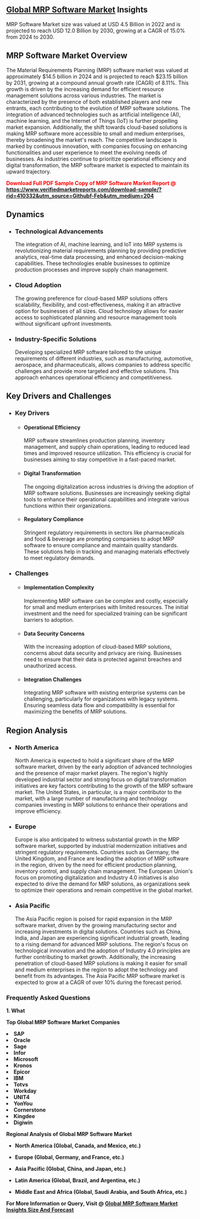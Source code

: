 <h2><a href="https://www.verifiedmarketreports.com/download-sample/?rid=410332&amp;utm_source=Githubf&amp;utm_medium=204" target="_blank">Global MRP Software Market</a> Insights</h2><p>MRP Software Market size was valued at USD 4.5 Billion in 2022 and is projected to reach USD 12.0 Billion by 2030, growing at a CAGR of 15.0% from 2024 to 2030.</p><p> <h2>MRP Software Market Overview</h2> <p>The Material Requirements Planning (MRP) software market was valued at approximately $14.5 billion in 2024 and is projected to reach $23.15 billion by 2031, growing at a compound annual growth rate (CAGR) of 8.11%. This growth is driven by the increasing demand for efficient resource management solutions across various industries. The market is characterized by the presence of both established players and new entrants, each contributing to the evolution of MRP software solutions. The integration of advanced technologies such as artificial intelligence (AI), machine learning, and the Internet of Things (IoT) is further propelling market expansion. Additionally, the shift towards cloud-based solutions is making MRP software more accessible to small and medium enterprises, thereby broadening the market's reach. The competitive landscape is marked by continuous innovation, with companies focusing on enhancing functionalities and user experience to meet the evolving needs of businesses. As industries continue to prioritize operational efficiency and digital transformation, the MRP software market is expected to maintain its upward trajectory. </p> <p><strong><p><span class=""><span style="color: #ff0000;"><strong>Download Full PDF Sample Copy of MRP Software Market Report</strong> @ </span><a href="https://www.verifiedmarketreports.com/download-sample/?rid=410332&amp;utm_source=Githubf-Feb&amp;utm_medium=204" target="_blank">https://www.verifiedmarketreports.com/download-sample/?rid=410332&amp;utm_source=Githubf-Feb&amp;utm_medium=204</a></span></p></strong></p> <h2>Dynamics</h2> <ul> <li><h3>Technological Advancements</h3> <p>The integration of AI, machine learning, and IoT into MRP systems is revolutionizing material requirements planning by providing predictive analytics, real-time data processing, and enhanced decision-making capabilities. These technologies enable businesses to optimize production processes and improve supply chain management. </p> </li> <li><h3>Cloud Adoption</h3> <p>The growing preference for cloud-based MRP solutions offers scalability, flexibility, and cost-effectiveness, making it an attractive option for businesses of all sizes. Cloud technology allows for easier access to sophisticated planning and resource management tools without significant upfront investments. </p> </li> <li><h3>Industry-Specific Solutions</h3> <p>Developing specialized MRP software tailored to the unique requirements of different industries, such as manufacturing, automotive, aerospace, and pharmaceuticals, allows companies to address specific challenges and provide more targeted and effective solutions. This approach enhances operational efficiency and competitiveness. </p> </li> </ul> <h2>Key Drivers and Challenges</h2> <ul> <li><h3>Key Drivers</h3> <ul> <li><h4>Operational Efficiency</h4> <p>MRP software streamlines production planning, inventory management, and supply chain operations, leading to reduced lead times and improved resource utilization. This efficiency is crucial for businesses aiming to stay competitive in a fast-paced market. </p> </li> <li><h4>Digital Transformation</h4> <p>The ongoing digitalization across industries is driving the adoption of MRP software solutions. Businesses are increasingly seeking digital tools to enhance their operational capabilities and integrate various functions within their organizations. </p> </li> <li><h4>Regulatory Compliance</h4> <p>Stringent regulatory requirements in sectors like pharmaceuticals and food & beverage are prompting companies to adopt MRP software to ensure compliance and maintain quality standards. These solutions help in tracking and managing materials effectively to meet regulatory demands. </p> </li> </ul> </li> <li><h3>Challenges</h3> <ul> <li><h4>Implementation Complexity</h4> <p>Implementing MRP software can be complex and costly, especially for small and medium enterprises with limited resources. The initial investment and the need for specialized training can be significant barriers to adoption. </p> </li> <li><h4>Data Security Concerns</h4> <p>With the increasing adoption of cloud-based MRP solutions, concerns about data security and privacy are rising. Businesses need to ensure that their data is protected against breaches and unauthorized access. </p> </li> <li><h4>Integration Challenges</h4> <p>Integrating MRP software with existing enterprise systems can be challenging, particularly for organizations with legacy systems. Ensuring seamless data flow and compatibility is essential for maximizing the benefits of MRP solutions. </p> </li> </ul> </li> </ul> <h2>Region Analysis</h2> <ul> <li><h3>North America</h3> <p>North America is expected to hold a significant share of the MRP software market, driven by the early adoption of advanced technologies and the presence of major market players. The region's highly developed industrial sector and strong focus on digital transformation initiatives are key factors contributing to the growth of the MRP software market. The United States, in particular, is a major contributor to the market, with a large number of manufacturing and technology companies investing in MRP solutions to enhance their operations and improve efficiency. </p> </li> <li><h3>Europe</h3> <p>Europe is also anticipated to witness substantial growth in the MRP software market, supported by industrial modernization initiatives and stringent regulatory requirements. Countries such as Germany, the United Kingdom, and France are leading the adoption of MRP software in the region, driven by the need for efficient production planning, inventory control, and supply chain management. The European Union's focus on promoting digitalization and Industry 4.0 initiatives is also expected to drive the demand for MRP solutions, as organizations seek to optimize their operations and remain competitive in the global market. </p> </li> <li><h3>Asia Pacific</h3> <p>The Asia Pacific region is poised for rapid expansion in the MRP software market, driven by the growing manufacturing sector and increasing investments in digital solutions. Countries such as China, India, and Japan are experiencing significant industrial growth, leading to a rising demand for advanced MRP solutions. The region's focus on technological innovation and the adoption of Industry 4.0 principles are further contributing to market growth. Additionally, the increasing penetration of cloud-based MRP solutions is making it easier for small and medium enterprises in the region to adopt the technology and benefit from its advantages. The Asia Pacific MRP software market is expected to grow at a CAGR of over 10% during the forecast period. </p> </li> </ul> <h3>Frequently Asked Questions</h3> <p><strong>1. What</p><p><strong>Top Global MRP Software Market Companies</strong></p><div data-test-id=""><p><li>SAP</li><li> Oracle</li><li> Sage</li><li> Infor</li><li> Microsoft</li><li> Kronos</li><li> Epicor</li><li> IBM</li><li> Totvs</li><li> Workday</li><li> UNIT4</li><li> YonYou</li><li> Cornerstone</li><li> Kingdee</li><li> Digiwin</li></p><div><strong>Regional Analysis of&nbsp;Global MRP Software Market</strong></div><ul><li dir="ltr"><p dir="ltr">North America&nbsp;(Global, Canada, and Mexico, etc.)</p></li><li dir="ltr"><p dir="ltr">Europe (Global, Germany, and France, etc.)</p></li><li dir="ltr"><p dir="ltr">Asia Pacific&nbsp;(Global, China, and Japan, etc.)</p></li><li dir="ltr"><p dir="ltr">Latin America&nbsp;(Global, Brazil, and Argentina, etc.)</p></li><li dir="ltr">Middle East and Africa&nbsp;(Global, Saudi Arabia, and South Africa, etc.)</li></ul><p><strong>For More Information or Query, Visit @&nbsp;</strong><strong><a href="https://www.verifiedmarketreports.com/product/mrp-software-market/?utm_source=Githubf&amp;utm_medium=204" target="_blank">Global MRP Software Market Insights Size And Forecast</a></strong></p></div>

